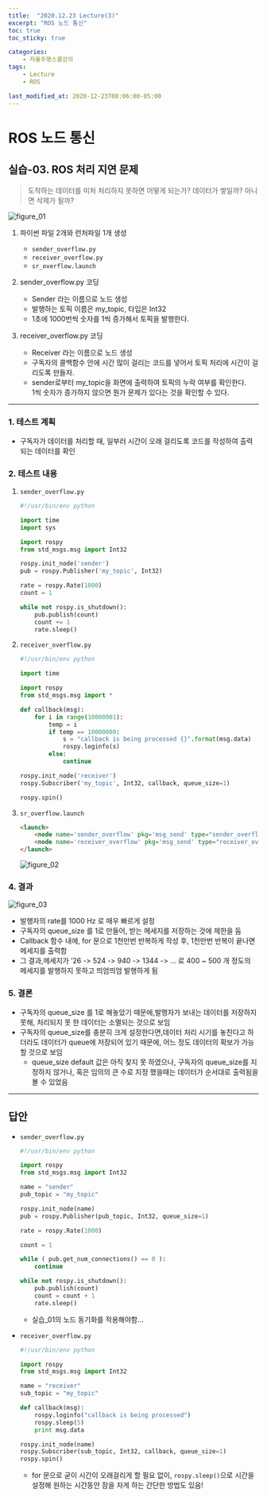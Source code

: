 ```yaml
---
title:  "2020.12.23 Lecture(3)"
excerpt: "ROS 노드 통신"
toc: true
toc_sticky: true

categories:
    - 자율주행스쿨강의
tags:
    - Lecture
    - ROS

last_modified_at: 2020-12-23T08:06:00-05:00
---
```


# ROS 노드 통신
## 실습-03. ROS 처리 지연 문제 
>도착하는 데이터를 미처 처리하지 못하면 어떻게 되는가?
>데이터가 쌓일까? 아니면 삭제가 될까?

![figure_01](img/prac_03/figure_01.png)
1. 파이썬 파일 2개와 런처파일 1개 생성
    * `sender_overflow.py`
    * `receiver_overflow.py`
    * `sr_overflow.launch`

2. sender_overflow.py 코딩
    * Sender 라는 이름으로 노드 생성
    * 발행하는 토픽 이름은 my_topic, 타입은 Int32
    * 1초에 1000번씩 숫자를 1씩 증가해서 토픽을 발행한다.

3. receiver_overflow.py 코딩
    * Receiver 라는 이름으로 노드 생성
    * 구독자의 콜백함수 안에 시간 많이 걸리는 코드를 넣어서 토픽 처리에 시간이 걸리도록 만들자.
    * sender로부터 my_topic을 화면에 출력하여 토픽의 누락 여부를 확인한다.\
    1씩 숫자가 증가하지 않으면 뭔가 문제가 있다는 것을 확인할 수 있다.
---
### 1. 테스트 계획
- 구독자가 데이터를 처리할 때, 일부러 시간이 오래 걸리도록 코드를 작성하여 출력되는 데이터를 확인

### 2. 테스트 내용
1. `sender_overflow.py`
    ```python
    #!/usr/bin/env python

    import time
    import sys

    import rospy
    from std_msgs.msg import Int32

    rospy.init_node('sender')
    pub = rospy.Publisher('my_topic', Int32)

    rate = rospy.Rate(1000)
    count = 1

    while not rospy.is_shutdown():
        pub.publish(count)
        count += 1
        rate.sleep()
    ```
2. `receiver_overflow.py`
    ```python
    #!/usr/bin/env python

    import time

    import rospy
    from std_msgs.msg import *

    def callback(msg):
        for i in range(10000001):
            temp = i
            if temp == 10000000:
                s = "callback is being processed {}".format(msg.data)
                rospy.loginfo(s)
            else:
                continue

    rospy.init_node('receiver')
    rospy.Subscriber('my_topic', Int32, callback, queue_size=1)

    rospy.spin()
    ```
3. `sr_overflow.launch`
    ```html
    <launch>
        <node name='sender_overflow' pkg='msg_send' type="sender_overflow.py" />
        <node name='receiver_overflow' pkg='msg_send' type="receiver_overflow.py" output="screen" />
    </launch>
    ```
    ![figure_02](img/prac_03/figure_02.png)
### 4. 결과
![figure_03](img/prac_03/figure_03.png)

- 발행자의 rate를 1000 Hz 로 매우 빠르게 설정
- 구독자의 queue_size 를 1로 만들어, 받는 메세지를 저장하는 것에 제한을 둠
- Callback 함수 내에, for 문으로 1천만번 반복하게 작성 후, 1천만번 반복이 끝나면 메세지를 출력함
- 그 결과,메세지가 ’26 -> 524 -> 940 -> 1344 -> … 로 400 ~ 500 개 정도의 메세지를 발행하지 못하고 띄엄띄엄 발행하게 됨

### 5. 결론

- 구독자의 queue_size 를 1로 해놓았기 때문에,발행자가 보내는 데이터를 저장하지 못해, 처리되지 못 한 데이터는 소멸되는 것으로 보임
- 구독자의 queue_size를 충분히 크게 설정한다면,데이터 처리 시기를 놓친다고 하더라도 데이터가 queue에 저장되어 있기 때문에, 어느 정도 데이터의 확보가 가능할 것으로 보임
    - queue_size default 값은 아직 찾지 못 하였으나, 구독자의 queue_size를 지정하지 않거나, 혹은 임의의 큰 수로 지정 했을때는 데이터가 순서대로 출력됨을 볼 수 있었음

---

## 답안

- `sender_overflow.py`
    ```python
    #!/usr/bin/env python

    import rospy
    from std_msgs.msg import Int32

    name = "sender"
    pub_topic = "my_topic"

    rospy.init_node(name)
    pub = rospy.Publisher(pub_topic, Int32, queue_size=1)

    rate = rospy.Rate(1000)

    count = 1

    while ( pub.get_num_connections() == 0 ):  
        continue

    while not rospy.is_shutdown():
        pub.publish(count)
        count = count + 1
        rate.sleep()
    ```

    - 실습_01의 노드 동기화를 적용해야함...


- `receiver_overflow.py`
    ```python
    #!/usr/bin/env python

    import rospy
    from std_msgs.msg import Int32

    name = "receiver"
    sub_topic = "my_topic"

    def callback(msg):
        rospy.loginfo("callback is being processed")
        rospy.sleep(5)
        print msg.data

    rospy.init_node(name)
    rospy.Subscriber(sub_topic, Int32, callback, queue_size=1)
    rospy.spin()
    ```

    - for 문으로 굳이 시간이 오래걸리게 할 필요 없이, `rospy.sleep()`으로 시간을 설정해 원하는 시간동안 잠을 자게 하는 간단한 방법도 있음!